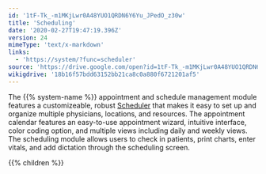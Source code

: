 ```yaml
---
id: '1tF-Tk_-m1MKjLwr0A48YUO1QRDN6Y6Yu_JPedO_z30w'
title: 'Scheduling'
date: '2020-02-27T19:47:19.396Z'
version: 24
mimeType: 'text/x-markdown'
links:
  - 'https://system/?func=scheduler'
source: 'https://drive.google.com/open?id=1tF-Tk_-m1MKjLwr0A48YUO1QRDN6Y6Yu_JPedO_z30w'
wikigdrive: '18b16f57bdd63152bb21ca8c0a880f6721201af5'
---
```

The {{% system-name %}} appointment and schedule management module features a customizeable, robust [Scheduler](https://system/?func=scheduler#Now) that makes it easy to set up and organize multiple physicians, locations, and resources. The appointment calendar features an easy-to-use appointment wizard, intuitive interface, color coding option, and multiple views including daily and weekly views. The scheduling module allows users to check in patients, print charts, enter vitals, and add dictation through the scheduling screen.

{{% children %}}
